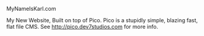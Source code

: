 MyNameIsKarl.com

My New Website, Built on top of Pico. Pico is a stupidly simple, blazing fast, flat file CMS. See http://pico.dev7studios.com for more info.

